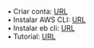 •	Criar conta: [URL](https://aws.amazon.com/pt/free/?trk=c9dcfe7b-33fc-4345-b0c3-77b810bbd58c&sc_channel=ps&all-free-tier.sort-by=item.additionalFields.SortRank&all-free-tier.sort-order=asc&awsf.Free%20Tier%20Types=*all&awsf.Free%20Tier%20Categories=*all)   
•	Instalar AWS CLI: [URL](https://github.com/aws/aws-cli)   
•	Instalar eb cli: [URL](https://docs.aws.amazon.com/pt_br/elasticbeanstalk/latest/dg/eb-cli3-install.html#eb-cli3-install.scripts)   
•	Tutorial: [URL](https://docs.aws.amazon.com/elasticbeanstalk/latest/dg/create-deploy-python-flask.html)   
